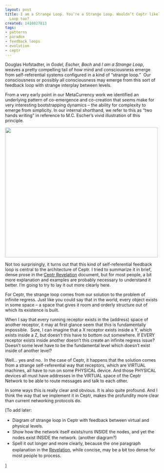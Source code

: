 ```yaml
---
layout: post
title: I am a Strange Loop. You’re a Strange Loop. Wouldn’t Ceptr likely be Strange
  Loop too?
created: 1416027813
tags:
- patterns
- paradox
- feedback loops
- evolution
- ceptr
---
```

<p>Douglas Hofstadter, in <em>Godel, Escher, Bach</em> and <em>I am a Strange Loop</em>, weaves a pretty compelling tail of how mind and consciousness emerge from self-referential systems configured in a kind of “strange loop.”&nbsp; Our consciousness or possibly all consciousness may emerge from this sort of feedback loop with strange interplay between levels.</p><p>From a very early point in our MetaCurrency work we identified an underlying pattern of co-emergence and co-creation that seems make for very interesting bootstrapping dynamics – the ability for complexity to emerge from simplicity. In our internal shorthand, we refer to this as “two hands writing” in reference to M.C. Escher’s vivid illustration of this principle.</p><p><img alt="" src="http://ceptr.wagn.org/files/Escher_Hands-large-6314.jpg" style="width: 500px; height: 426px;"></p><p><!--break--></p><p>Not too surprisingly, it turns out that this kind of self-referential feedback loop is central to the architecture of Ceptr. I tried to summarize it in brief, dense prose in the <a href="https://docs.google.com/document/d/1Line362Wm0zMOZcEZMqPYfHqNS4XIVyVsP7SS_4jE2o/edit#heading=h.ee3qi5eixr98">Ceptr Revelation</a> document, but for most people, a bit more explanation and examples are probably necessary to understand it better. I’m going to try to lay it out more clearly here.</p><p>For Ceptr, the strange loop comes from our solution to the problem of infinite regress. Just like you could say that in the world, every object exists in some space – a space that gives it room and orderly structure out of which its existence is built.</p><p>When I say that every running receptor exists in the (address) space of another receptor, it may at first glance seem that this is fundamentally impossible.&nbsp; Sure, I can imagine that a X receptor exists inside a Y, which exists inside a Z, but doesn’t this have to bottom out somewhere. If EVERY receptor exists inside another doesn’t this create an infinite regress issue? Doesn’t some level have to be the fundamental level which doesn’t exist inside of another level?</p><p>Well… yes and no.&nbsp; In the case of Ceptr, it happens that the solution comes from a strange self-referential way that receptors, which are VIRTUAL machines, all have to run on some PHYSICAL device. And those PHYSICAL devices all must have addresses in the VIRTUAL space of the Ceptr Network to be able to route messages and talk to each other.</p><p>In some ways this is really clear and obvious. It is also quite profound. And I think the way that we implement it in Ceptr, makes the profundity more clear than current networking protocols do.</p><p>[To add later:</p><ul><li><span style="line-height: 1.5;">Diagram of strange loop in Ceptr with feedback between virtual and physical levels.</span></li><li><span style="line-height: 1.5;">Show how the network itself exists/runs INSIDE the nodes, and yet the nodes exist INSIDE the network. (another diagram?)</span></li><li><span style="line-height: 1.5;">Spell it out longer and more clearly, because the one paragraph explanation in the <a href="https://docs.google.com/document/d/1Line362Wm0zMOZcEZMqPYfHqNS4XIVyVsP7SS_4jE2o/edit#heading=h.ee3qi5eixr98">Revelation</a>, while concise, may be a bit too dense for most people to process.</span></li></ul><p><span style="line-height: 1.5;">]</span></p>

